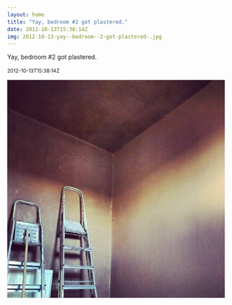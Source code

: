 ```yaml
---
layout: home
title: "Yay, bedroom #2 got plastered."
date: 2012-10-13T15:38:14Z
img: 2012-10-13-yay--bedroom--2-got-plastered-.jpg
---
```


Yay, bedroom #2 got plastered.

<small>2012-10-13T15:38:14Z</small>

![Yay, bedroom #2 got plastered.](2012-10-13-yay--bedroom--2-got-plastered-.jpg)
